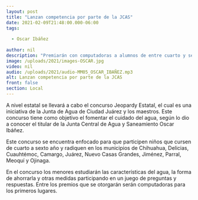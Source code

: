```yaml
---
layout: post
title: "Lanzan competencia por parte de la JCAS"
date: 2021-02-09T21:48:00.000-06:00
tags:
  
  - Oscar Ibáñez
  
author: nil
description: "Premiarán con computadoras a alumnos de entre cuarto y sexto grado."
image: /uploads/2021/images-OSCAR.jpg
video: nil
audio: /uploads/2021/audio-MM05_OSCAR_IBAÑEZ.mp3
alt: Lanzan competencia por parte de la JCAS
front: false
section: Local
---
```


A nivel estatal se llevará a cabo el concurso Jeopardy Estatal, el cual es una iniciativa de la Junta de Agua de Ciudad Juárez y los maestros. Este concurso tiene como objetivo el fomentar el cuidado del agua, según lo dio a conocer el titular de la Junta Central de Agua y Saneamiento Oscar Ibáñez.

Este concurso se encuentra enfocado para que participen niños que cursen de cuarto a sexto año y radiquen en los municipios de Chihuahua, Delicias, Cuauhtémoc, Camargo, Juárez, Nuevo Casas Grandes, Jiménez, Parral, Meoquí y Ojinaga.

En el concurso los menores estudiarán las características del agua, la forma de ahorrarla y otras medidas participando en un juego de preguntas y respuestas. Entre los premios que se otorgarán serán computadoras para los primeros lugares. 
